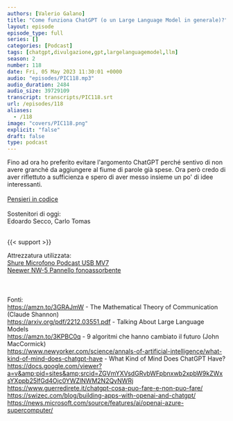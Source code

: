 ```yaml
---
authors: [Valerio Galano]
title: "Come funziona ChatGPT (o un Large Language Model in generale)?"
layout: episode
episode_type: full
series: []
categories: [Podcast]
tags: [chatgpt,divulgazione,gpt,largelanguagemodel,llm]
season: 2
number: 118
date: Fri, 05 May 2023 11:30:01 +0000
audio: "episodes/PIC118.mp3"
audio_duration: 2484
audio_size: 39729109
transcript: transcripts/PIC118.srt
url: /episodes/118
aliases: 
  - /118
image: "covers/PIC118.png"
explicit: "false"
draft: false
type: podcast
---
```

Fino ad ora ho preferito evitare l'argomento ChatGPT perché sentivo di non avere granché da aggiungere al fiume di parole già spese. Ora però credo di aver riflettuto a sufficienza e spero di aver messo insieme un po' di idee interessanti.<br />
<br />
<a href="https://pensieriincodice.it/" target="_blank" rel="noreferrer noopener">Pensieri in codice</a><br />
<br />
Sostenitori di oggi:<br />
Edoardo Secco, Carlo Tomas<br />
<br />


{{< support >}}

Attrezzatura utilizzata:<br />
<a href="https://amzn.to/3862ZRf" target="_blank" rel="noreferrer noopener">Shure Microfono Podcast USB MV7 </a><br />
<a href="https://amzn.to/3rysTFP" target="_blank" rel="noreferrer noopener">Neewer NW-5 Pannello fonoassorbente</a> <br />
<br />
<br />
<br />
Fonti:<br />
<a href="https://amzn.to/3GRAJmW" target="_blank" rel="noreferrer noopener">https://amzn.to/3GRAJmW</a> - The Mathematical Theory of Communication (Claude Shannon)<br />
<a href="https://arxiv.org/pdf/2212.03551.pdf" target="_blank" rel="noreferrer noopener">https://arxiv.org/pdf/2212.03551.pdf</a> - Talking About Large Language Models<br />
<a href="https://amzn.to/3KPBC0q" target="_blank" rel="noreferrer noopener">https://amzn.to/3KPBC0q</a> - 9 algoritmi che hanno cambiato il futuro (John MacCormick)<br />
<a href="https://www.newyorker.com/science/annals-of-artificial-intelligence/what-kind-of-mind-does-chatgpt-have" target="_blank" rel="noreferrer noopener">https://www.newyorker.com/science/annals-of-artificial-intelligence/what-kind-of-mind-does-chatgpt-have</a> - What Kind of Mind Does ChatGPT Have?<br />
<a href="https://docs.google.com/viewer?a=v&amp;pid=sites&amp;srcid=ZGVmYXVsdGRvbWFpbnxwb2xpbW9kZWxsYXppb25lfGd4Ojc0YWZlNWM2N2QyNWRj" target="_blank" rel="noreferrer noopener">https://docs.google.com/viewer?a=v&amp;pid=sites&amp;srcid=ZGVmYXVsdGRvbWFpbnxwb2xpbW9kZWxsYXppb25lfGd4Ojc0YWZlNWM2N2QyNWRj</a><br />
<a href="https://www.guerredirete.it/chatgpt-cosa-puo-fare-e-non-puo-fare/" target="_blank" rel="noreferrer noopener">https://www.guerredirete.it/chatgpt-cosa-puo-fare-e-non-puo-fare/</a><br />
<a href="https://swizec.com/blog/building-apps-with-openai-and-chatgpt/" target="_blank" rel="noreferrer noopener">https://swizec.com/blog/building-apps-with-openai-and-chatgpt/</a><br />
<a href="https://news.microsoft.com/source/features/ai/openai-azure-supercomputer/" target="_blank" rel="noreferrer noopener">https://news.microsoft.com/source/features/ai/openai-azure-supercomputer/</a><br />
<br />






